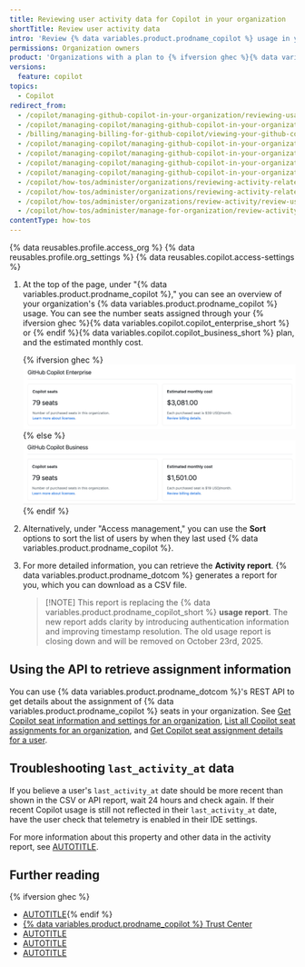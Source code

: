 ```yaml
---
title: Reviewing user activity data for Copilot in your organization
shortTitle: Review user activity data
intro: 'Review {% data variables.product.prodname_copilot %} usage in your organization to make informed decisions about seat assignment.'
permissions: Organization owners
product: 'Organizations with a plan to {% ifversion ghec %}{% data variables.copilot.copilot_enterprise_short %} or{% endif %} {% data variables.copilot.copilot_business_short %}'
versions:
  feature: copilot
topics:
  - Copilot
redirect_from:
  - /copilot/managing-github-copilot-in-your-organization/reviewing-usage-data-for-github-copilot-in-your-organization
  - /copilot/managing-copilot/managing-github-copilot-in-your-organization/reviewing-usage-data-for-github-copilot-in-your-organization
  - /billing/managing-billing-for-github-copilot/viewing-your-github-copilot-usage
  - /copilot/managing-copilot/managing-github-copilot-in-your-organization/reviewing-github-copilot-activity-in-your-organization/reviewing-usage-data-for-github-copilot-in-your-organization
  - /copilot/managing-copilot/managing-github-copilot-in-your-organization/managing-access-to-github-copilot-in-your-organization/reviewing-usage-data-for-github-copilot-in-your-organization
  - /copilot/managing-copilot/managing-github-copilot-in-your-organization/managing-access-to-github-copilot-in-your-organization/reviewing-user-activity-data-for-copilot-in-your-organization
  - /copilot/managing-copilot/managing-github-copilot-in-your-organization/reviewing-activity-related-to-github-copilot-in-your-organization/reviewing-user-activity-data-for-copilot-in-your-organization
  - /copilot/how-tos/administer/organizations/reviewing-activity-related-to-github-copilot-in-your-organization/reviewing-user-activity-data-for-copilot-in-your-organization
  - /copilot/how-tos/administer/organizations/reviewing-activity-related-to-github-copilot-in-your-organization/review-user-activity-data
  - /copilot/how-tos/administer/organizations/review-activity/review-user-activity-data
  - /copilot/how-tos/administer/manage-for-organization/review-activity/review-user-activity-data
contentType: how-tos
---
```


{% data reusables.profile.access_org %}
{% data reusables.profile.org_settings %}
{% data reusables.copilot.access-settings %}
1. At the top of the page, under "{% data variables.product.prodname_copilot %}," you can see an overview of your organization's {% data variables.product.prodname_copilot %} usage. You can see the number seats assigned through your {% ifversion ghec %}{% data variables.copilot.copilot_enterprise_short %} or {% endif %}{% data variables.copilot.copilot_business_short %} plan, and the estimated monthly cost.

   {% ifversion ghec %}
   ![Screenshot of the {% data variables.product.prodname_copilot %} usage overview.](/assets/images/help/copilot/copilot-usage-overview-enterprise.png)
   {% else %}
   ![Screenshot of the {% data variables.product.prodname_copilot %} usage overview.](/assets/images/help/copilot/copilot-usage-overview.png)
   {% endif %}

1. Alternatively, under "Access management," you can use the **Sort** options to sort the list of users by when they last used {% data variables.product.prodname_copilot %}.
1. For more detailed information, you can retrieve the **Activity report**. {% data variables.product.prodname_dotcom %} generates a report for you, which you can download as a CSV file.

   <!-- expires 2025-10-23 -->

   >[!NOTE] This report is replacing the {% data variables.product.prodname_copilot_short %} **usage report**. The new report adds clarity by introducing authentication information and improving timestamp resolution. The old usage report is closing down and will be removed on October 23rd, 2025.

   <!-- end expires 2025-10-23 -->

## Using the API to retrieve assignment information

You can use {% data variables.product.prodname_dotcom %}'s REST API to get details about the assignment of {% data variables.product.prodname_copilot %} seats in your organization. See [Get Copilot seat information and settings for an organization](/rest/copilot/copilot-user-management?apiVersion=2022-11-28#get-copilot-seat-information-and-settings-for-an-organization), [List all Copilot seat assignments for an organization](/rest/copilot/copilot-user-management?apiVersion=2022-11-28#list-all-copilot-seat-assignments-for-an-organization), and [Get Copilot seat assignment details for a user](/rest/copilot/copilot-user-management?apiVersion=2022-11-28#get-copilot-seat-assignment-details-for-a-user).

## Troubleshooting `last_activity_at` data

If you believe a user's `last_activity_at` date should be more recent than shown in the CSV or API report, wait 24 hours and check again. If their recent Copilot usage is still not reflected in their `last_activity_at` date, have the user check that telemetry is enabled in their IDE settings.

For more information about this property and other data in the activity report, see [AUTOTITLE](/copilot/reference/metrics-data).

## Further reading

{% ifversion ghec %}
* [AUTOTITLE](/copilot/managing-copilot/managing-copilot-for-your-enterprise/viewing-copilot-usage-for-your-enterprise){% endif %}
* [{% data variables.product.prodname_copilot %} Trust Center](https://copilot.github.trust.page)
* [AUTOTITLE](/copilot/managing-github-copilot-in-your-organization/granting-access-to-copilot-for-members-of-your-organization)
* [AUTOTITLE](/copilot/managing-copilot/managing-github-copilot-in-your-organization/managing-access-to-github-copilot-in-your-organization/revoking-access-to-copilot-for-members-of-your-organization)
* [AUTOTITLE](/copilot/managing-copilot/configuring-and-auditing-content-exclusion/reviewing-changes-to-content-exclusions-for-github-copilot)
